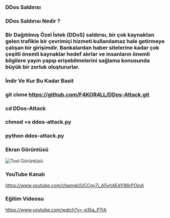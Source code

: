 ### DDos Saldırısı
### DDos Saldırısı Nedir ?

### Bir Dağıtılmış Özel İstek (DDoS) saldırısı, bir çok kaynaktan gelen trafikle bir çevrimiçi hizmeti kullanılamaz hale getirmeye çalışan bir girişimdir. Bankalardan haber sitelerine kadar çok çeşitli önemli kaynaklar hedef alırlar ve insanların önemli bilgilere yayın yapıp erişebilmelerini sağlama konusunda büyük bir zorluk oluştururlar.

### İndir Ve Kur Bu Kadar Basit

### git clone https://github.com/F4KOR4LL/DDos-Attack.git

### cd DDos-Attack

### chmod +x ddos-attack.py

### python ddos-attack.py

### Ekran Görüntüsü 

![Tool Görüntüsü][def]

### YouTube Kanalı

https://www.youtube.com/channel/UCCgy7i_A5yhAEdY86rPOinA

### Eğitim Videosu

https://www.youtube.com/watch?v=-e3Iia_P7rA



[def]: "Screenshot_107.png"